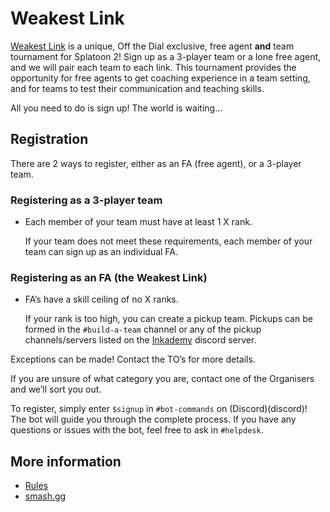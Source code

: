 # Weakest Link
<u>Weakest Link</u> is a unique, Off the Dial exclusive, free agent **and** team tournament for Splatoon 2! Sign up as a 3-player team or a lone free agent, and we will pair each team to each link. This tournament provides the opportunity for free agents to get coaching experience in a team setting, and for teams to test their communication and teaching skills.

All you need to do is sign up! The world is waiting…

## Registration
There are 2 ways to register, either as an FA (free agent), or a 3-player team.

### Registering as a 3-player team
- Each member of your team must have at least 1 X rank.

  If your team does not meet these requirements, each member of your team can sign up as an individual FA.

### Registering as an FA (the Weakest Link)
- FA’s have a skill ceiling of no X ranks.

  If your rank is too high, you can create a pickup team. Pickups can be formed in the `#build-a-team` channel or any of the pickup channels/servers listed on the [Inkademy](https://www.google.com/url?q=http://discord.io/inkademy&sa=D&ust=1589650454305000) discord server.

Exceptions can be made! Contact the TO’s for more details.

If you are unsure of what category you are, contact one of the Organisers and we’ll sort you out.

To register, simply enter `$signup` in `#bot-commands` on (Discord)(discord)! The bot will guide you through the complete process. If you have any questions or issues with the bot, feel free to ask in `#helpdesk`.

## More information
- [Rules](rules)
- [smash.gg](https://smash.gg/wl)